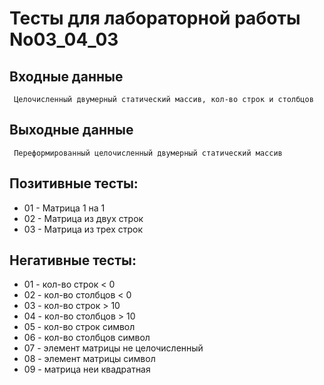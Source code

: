 # Тесты для лабораторной работы No03_04_03
## Входные данные
     Целочисленный двумерный статический массив, кол-во строк и столбцов
## Выходные данные
     Переформированный целочисленный двумерный статический массив
## Позитивные тесты:
- 01 - Матрица 1 на 1
- 02 - Матрица из двух строк
- 03 - Матрица из трех строк


## Негативные тесты:
- 01 - кол-во строк < 0 
- 02 - кол-во столбцов < 0
- 03 - кол-во строк > 10 
- 04 - кол-во столбцов > 10
- 05 - кол-во строк символ
- 06 - кол-во столбцов символ
- 07 - элемент матрицы не целочисленный
- 08 - элемент матрицы символ
- 09 - матрица неи квадратная